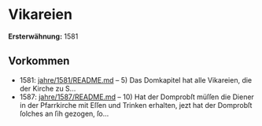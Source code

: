 # Vikareien

**Ersterwähnung:** 1581

## Vorkommen
- 1581: [jahre/1581/README.md](../jahre/1581/README.md) – 5) Das Domkapitel hat alle Vikareien, die der Kirche
zu S...
- 1587: [jahre/1587/README.md](../jahre/1587/README.md) – 10) Hat der Domprobſt müſſen die Diener in der
Pfarrkirche mit Eſſen und Trinken erhalten, jezt hat der
Domprobſt ſolches an ſih gezogen, ſo...
